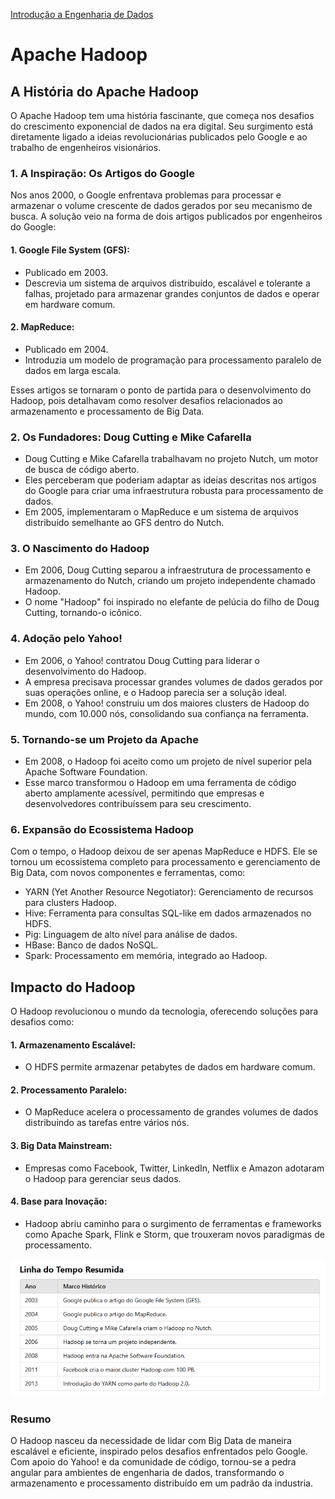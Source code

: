 <div> 
<p><a href="https://github.com/JosiTubaroski/Introducao_Engenharia_Dados/blob/main/README.md">Introdução a Engenharia de Dados</a></p>
</div> 

# Apache Hadoop

## A História do Apache Hadoop

O Apache Hadoop tem uma história fascinante, que começa nos desafios do crescimento exponencial de dados na era digital. Seu surgimento está diretamente ligado a ideias revolucionárias publicados pelo Google e ao trabalho de engenheiros visionários.

### 1. A Inspiração: Os Artigos do Google

Nos anos 2000, o Google enfrentava problemas para processar e armazenar o volume crescente de dados gerados por seu mecanismo de busca. A solução veio na forma de dois artigos publicados por engenheiros do Google:

#### 1. Google File System (GFS):

  - Publicado em 2003.
  - Descrevia um sistema de arquivos distribuído, escalável e tolerante a falhas, projetado para armazenar grandes conjuntos de dados e operar em hardware comum.

#### 2. MapReduce:

  - Publicado em 2004.
  - Introduzia um modelo de programação para processamento paralelo de dados em larga escala.

Esses artigos se tornaram o ponto de partida para o desenvolvimento do Hadoop, pois detalhavam como resolver desafios relacionados ao armazenamento e processamento de Big Data.

### 2. Os Fundadores: Doug Cutting e Mike Cafarella

  - Doug Cutting e Mike Cafarella trabalhavam no projeto Nutch, um motor de busca de código aberto.
  - Eles perceberam que poderiam adaptar as ideias descritas nos artigos do Google para criar uma infraestrutura robusta para processamento de dados.
  - Em 2005, implementaram o MapReduce e um sistema de arquivos distribuído semelhante ao GFS dentro do Nutch.

### 3. O Nascimento do Hadoop

  - Em 2006, Doug Cutting separou a infraestrutura de processamento e armazenamento do Nutch, criando um projeto independente chamado Hadoop.
  - O nome "Hadoop" foi inspirado no elefante de pelúcia do filho de Doug Cutting, tornando-o icônico.

### 4. Adoção pelo Yahoo!

  - Em 2006, o Yahoo! contratou Doug Cutting para liderar o desenvolvimento do Hadoop.
  - A empresa precisava processar grandes volumes de dados gerados por suas operações online, e o Hadoop parecia ser a solução ideal.
  - Em 2008, o Yahoo! construiu um dos maiores clusters de Hadoop do mundo, com 10.000 nós, consolidando sua confiança na ferramenta.

### 5. Tornando-se um Projeto da Apache

  - Em 2008, o Hadoop foi aceito como um projeto de nível superior pela Apache Software Foundation.
  - Esse marco transformou o Hadoop em uma ferramenta de código aberto amplamente acessível, permitindo que empresas e desenvolvedores contribuíssem para seu crescimento.

### 6. Expansão do Ecossistema Hadoop

Com o tempo, o Hadoop deixou de ser apenas MapReduce e HDFS. Ele se tornou um ecossistema completo para processamento e gerenciamento de Big Data, com novos componentes e ferramentas, como:

 - YARN (Yet Another Resource Negotiator): Gerenciamento de recursos para clusters Hadoop.
 - Hive: Ferramenta para consultas SQL-like em dados armazenados no HDFS.
 - Pig: Linguagem de alto nível para análise de dados.
 - HBase: Banco de dados NoSQL.
 - Spark: Processamento em memória, integrado ao Hadoop.

## Impacto do Hadoop

O Hadoop revolucionou o mundo da tecnologia, oferecendo soluções para desafios como:

#### 1. Armazenamento Escalável:

 - O HDFS permite armazenar petabytes de dados em hardware comum.

#### 2. Processamento Paralelo:

 - O MapReduce acelera o processamento de grandes volumes de dados distribuindo as tarefas entre vários nós.

#### 3. Big Data Mainstream:

 - Empresas como Facebook, Twitter, LinkedIn, Netflix e Amazon adotaram o Hadoop para gerenciar seus dados.

#### 4. Base para Inovação:

 - Hadoop abriu caminho para o surgimento de ferramentas e frameworks como Apache Spark, Flink e Storm, que trouxeram novos paradigmas de processamento.

<img src="https://github.com/JosiTubaroski/Apache-Hadoop/blob/main/hadoop_Linha_Tempo.png">


### Resumo

O Hadoop nasceu da necessidade de lidar com Big Data de maneira escalável e eficiente, inspirado pelos desafios enfrentados pelo Google. Com apoio do Yahoo! e da comunidade de código, tornou-se a pedra angular para ambientes de engenharia de dados, transformando o armazenamento e processamento distribuído em um padrão da industria.


